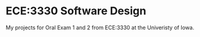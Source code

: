 ECE:3330 Software Design 
=======================
My projects for Oral Exam 1 and 2 from ECE:3330 at the Univeristy of Iowa. 

